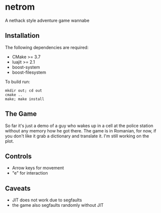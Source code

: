 netrom
======

A nethack style adventure game wannabe

Installation
------------
The following dependencies are required:
- CMake >= 3.7
- luajit >= 2.1
- boost-system
- boost-filesystem

To build run:
```
mkdir out; cd out
cmake ..
make; make install
```
The Game
--------
So far it's just a demo of a guy who wakes up in a cell at the police station without any memory how he got there. The game is in Romanian, for now, if you don't like it grab a dictionary and translate it. I'm still working on the plot.

Controls
---------
- Arrow keys for movement
- "e" for interaction

Caveats
-------
- JIT does not work due to segfaults
- the game also segfaults randomly without JIT
